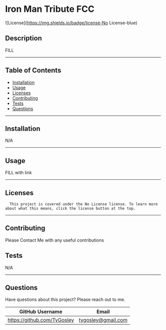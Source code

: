 # Iron Man Tribute FCC

  ![License](https://img.shields.io/badge/license-No License-blue)

  ## Description

FILL
___

## Table of Contents

* [Installation](#installation)
* [Usage](#usage)
* [Licenses](#licenses)
* [Contributing](#contributing)
* [Tests](#tests)
* [Questions](#questions)

___

## Installation

N/A
___

## Usage

FILL with link
___

## Licenses

      This project is covered under the No License license. To learn more about what this means, click the license button at the top.

___

## Contributing

Please Contact Me with any useful contributions

## Tests

N/A
___

## Questions

Have questions about this project?  Please reach out to me.

| GitHub Username                    | Email          |
| --------                           | -------------- |
| https://github.com/TyGosley  | tygosley@gmail.com  |

